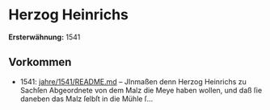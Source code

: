 # Herzog Heinrichs

**Ersterwähnung:** 1541

## Vorkommen
- 1541: [jahre/1541/README.md](../jahre/1541/README.md) – JInmaßen denn Herzog Heinrichs zu Sachſen Abgeordnete
von dem Malz die Meye haben wollen, und daß ſie
daneben das Malz ſelbſt in die Mühle ſ...
